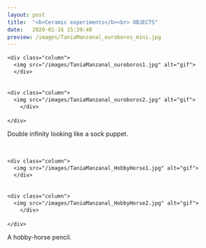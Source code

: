 ```yaml
---
layout: post
title:  "<b>Ceramic experiments</b><br> OBJECTS"
date:   2020-01-16 15:39:40
preview: /images/TaniaManzanal_ouroboros_mini.jpg
---
```




<div class="row">

    <div class="column">
      <img src="/images/TaniaManzanal_ouroboros1.jpg" alt="gif">
      </div>


    <div class="column">
      <img src="/images/TaniaManzanal_ouroboros2.jpg" alt="gif">
        </div>

    </div>
Double infinity looking like a sock puppet.

<br>
<div class="row">

    <div class="column">
      <img src="/images/TaniaManzanal_HobbyHorse1.jpg" alt="gif">
      </div>


    <div class="column">
      <img src="/images/TaniaManzanal_HobbyHorse2.jpg" alt="gif">
        </div>

    </div>

A hobby-horse pencil.
